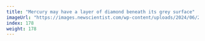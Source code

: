 ```yaml
---
title: "Mercury may have a layer of diamond beneath its grey surface"
imageUrl: "https://images.newscientist.com/wp-content/uploads/2024/06/24111356/SEI_209752577.jpg?width=788"
index: 178
weight: 178
---
```

